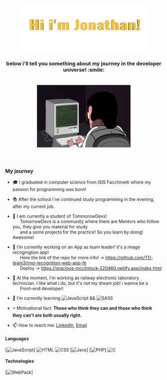 <h1 align="center"><img src="https://github.com/JonathanMauroFerrara/JonathanMauroFerrara/blob/main/Assets/jonathan.gif" alt = "hi" width="400px" height="150px"></h1>
<h3 align="center">below i'll tell you something about my journey in the developer universe! :smile:</h3>
<h1 align="center"><img src="https://github.com/JonathanMauroFerrara/JonathanMauroFerrara/blob/main/Assets/Coders.gif" alt = "hi" width="300px" height="200px"></h1>
<br>

### My journey
- :mortar_board: I graduated in computer science from ISIS Facchinetti where my passion for programming was born!
- :books: After the school i've continued study programming in the evening, after my current job.

- :school: I am currently a student of TommorowDevs! <br>
&nbsp;&nbsp;&nbsp;&nbsp;&nbsp; TomorrowDevs is a community where there are Mentors who follow you, they give you material for study <br>
&nbsp;&nbsp;&nbsp;&nbsp;&nbsp; and a some projects for the practice! So you learn by doing! Awesome!

- 🔭 I’m currently working on an App as team leader! it's a image recognigtion app! <br  >
&nbsp;&nbsp;&nbsp;&nbsp;&nbsp; Here the link of the repo for more info! -> https://github.com/TD-team3/img-recognition-web-app-fe <br>
&nbsp;&nbsp;&nbsp;&nbsp;&nbsp; Deploy -> https://gracious-mcclintock-220460.netlify.app/index.html

- :tram:  At the moment, i'm working as railway electronic laboratory technician. I like what i do, but it's not my dream job! i wanna be a
&nbsp;&nbsp;&nbsp;&nbsp;&nbsp;&nbsp;Front-end developer!


- 🌱 I’m currently learning  ![JavaScript](https://img.shields.io/badge/-JavaScript-fff?&logo=JavaScript&logoColor=ddc508)  &&  ![SASS](https://img.shields.io/badge/-SASS-fff?&logo=SASS&logoColor=blue)

- ⚡ Motivational fact: **Those who think they can and those who think they can't are both usually right.**

- 📫 How to reach me: [LinkedIn](https://www.linkedin.com/in/mauro-jonathan-ferrara-651740163/), <a href="jonathanmauro.ferrara@gmail.com">Email</a>


#### Languages

[![JavaScript](https://img.shields.io/badge/-JavaScript-fff?&logo=JavaScript&logoColor=ddc508)]
![HTML](https://img.shields.io/badge/-HTML-fff?&logo=HTML5)
![CSS](https://img.shields.io/badge/-CSS-fff?&logo=CSS3&logoColor=blue)
[![Java](https://img.shields.io/badge/-Java-fff?&logo=Java&logoColor=007396)]
[![PHP](https://img.shields.io/badge/-PHP-fff?&logo=PHP)]
![C](https://img.shields.io/badge/-C-fff?&logo=c%2b%2b&logoColor=00599C)

#### Technologies
[![WebPack](https://img.shields.io/badge/-Webpack-fff?&logo=Webpack&logoColor=blue)]
